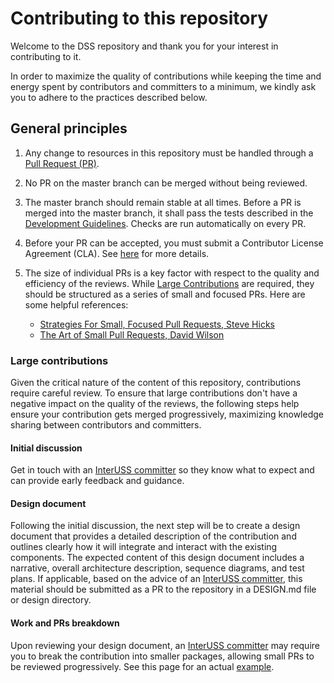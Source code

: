 # Contributing to this repository

Welcome to the DSS repository and thank you for your interest in contributing to it.

In order to maximize the quality of contributions while keeping the time and energy spent by contributors and committers to a minimum, we kindly ask you to adhere to the practices described below.

## General principles
1. Any change to resources in this repository must be handled through a [Pull Request (PR)](https://docs.github.com/en/get-started/quickstart/contributing-to-projects).

1. No PR on the master branch can be merged without being reviewed.

1. The master branch should remain stable at all times. Before a PR is merged into the master branch, it shall pass the tests described in the [Development Guidelines](./DEVELOPMENT.md). Checks are run automatically on every PR.

1. Before your PR can be accepted, you must submit a Contributor License Agreement (CLA). See [here](https://github.com/interuss/tsc/blob/main/CONTRIBUTING.md#contributor-license-agreement-cla) for more details.

1. The size of individual PRs is a key factor with respect to the quality and efficiency of the reviews. While [Large Contributions](#large-contributions) are required, they should be structured as a series of small and focused PRs. Here are some helpful references:
    - [Strategies For Small, Focused Pull Requests, Steve Hicks](https://artsy.github.io/blog/2021/03/09/strategies-for-small-focused-pull-requests/)
    - [The Art of Small Pull Requests, David Wilson](https://essenceofcode.com/2019/10/29/the-art-of-small-pull-requests/)

### Large contributions
Given the critical nature of the content of this repository, contributions require careful review. To ensure that large contributions don't have a negative impact on the quality of the reviews, the following steps help ensure your contribution gets merged progressively, maximizing knowledge sharing between contributors and committers.

#### Initial discussion
Get in touch with an [InterUSS committer](https://github.com/interuss/tsc/blob/main/CONTRIBUTING.md#committers) so they know what to expect and can provide early feedback and guidance.

#### Design document
Following the initial discussion, the next step will be to create a design document that provides a detailed description of the contribution and outlines clearly how it will integrate and interact with the existing components. The expected content of this design document includes a narrative, overall architecture description, sequence diagrams, and test plans. If applicable, based on the advice of an [InterUSS committer](https://github.com/interuss/tsc/blob/main/CONTRIBUTING.md#committers), this material should be submitted as a PR to the repository in a DESIGN.md file or design directory.

#### Work and PRs breakdown
Upon reviewing your design document, an [InterUSS committer](https://github.com/interuss/tsc/blob/main/CONTRIBUTING.md#committers) may require you to break the contribution into smaller packages, allowing small PRs to be reviewed progressively. See this page for an actual [example](https://github.com/interuss/dss/wiki/Updating-SCD-API).